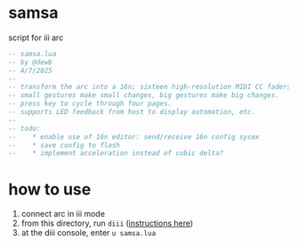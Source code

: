 # samsa

script for iii arc

```lua
-- samsa.lua
-- by @dewb
-- 4/7/2025
--
-- transform the arc into a 16n; sixteen high-resolution MIDI CC faders.
-- small gestures make small changes, big gestures make big changes.
-- press key to cycle through four pages.
-- supports LED feedback from host to display automation, etc.
--
-- todo:
--    * enable use of 16n editor: send/receive 16n config sysex
--    * save config to flash
--    * implement acceleration instead of cubic delta?
```

# how to use

1. connect arc in iii mode
2. from this directory, run `diii` ([instructions here](https://github.com/monome/iii?tab=readme-ov-file#diii))
2. at the diii console, enter `u samsa.lua`